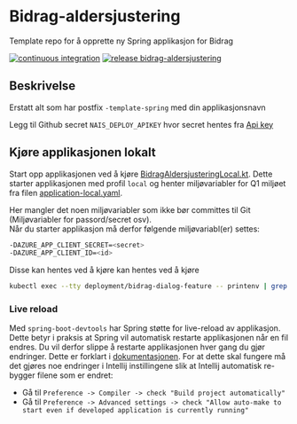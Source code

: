 # Bidrag-aldersjustering
Template repo for å opprette ny Spring applikasjon for Bidrag

[![continuous integration](https://github.com/navikt/bidrag-aldersjustering/actions/workflows/pr.yaml/badge.svg)](https://github.com/navikt/bidrag-aldersjustering/actions/workflows/ci.yaml)
[![release bidrag-aldersjustering](https://github.com/navikt/bidrag-aldersjustering/actions/workflows/release.yaml/badge.svg)](https://github.com/navikt/bidrag-aldersjustering/actions/workflows/release.yaml)

## Beskrivelse

Erstatt alt som har postfix `-template-spring` med din applikasjonsnavn

Legg til Github secret `NAIS_DEPLOY_APIKEY` hvor secret hentes fra [Api key](https://deploy.nais.io/apikeys)

## Kjøre applikasjonen lokalt

Start opp applikasjonen ved å kjøre [BidragAldersjusteringLocal.kt](src/test/kotlin/no/nav/bidrag/aldersjustering/BidragAldersjusteringLocal.kt).
Dette starter applikasjonen med profil `local` og henter miljøvariabler for Q1 miljøet fra filen [application-local.yaml](src/test/resources/application-local.yaml).

Her mangler det noen miljøvariabler som ikke bør committes til Git (Miljøvariabler for passord/secret osv).<br/>
Når du starter applikasjon må derfor følgende miljøvariabl(er) settes:
```bash
-DAZURE_APP_CLIENT_SECRET=<secret>
-DAZURE_APP_CLIENT_ID=<id>
```
Disse kan hentes ved å kjøre kan hentes ved å kjøre 
```bash
kubectl exec --tty deployment/bidrag-dialog-feature -- printenv | grep -e AZURE_APP_CLIENT_ID -e AZURE_APP_CLIENT_SECRET
```

### Live reload
Med `spring-boot-devtools` har Spring støtte for live-reload av applikasjon. Dette betyr i praksis at Spring vil automatisk restarte applikasjonen når en fil endres. Du vil derfor slippe å restarte applikasjonen hver gang du gjør endringer. Dette er forklart i [dokumentasjonen](https://docs.spring.io/spring-boot/docs/1.5.16.RELEASE/reference/html/using-boot-devtools.html#using-boot-devtools-restart).
For at dette skal fungere må det gjøres noe endringer i Intellij instillingene slik at Intellij automatisk re-bygger filene som er endret:

* Gå til `Preference -> Compiler -> check "Build project automatically"`
* Gå til `Preference -> Advanced settings -> check "Allow auto-make to start even if developed application is currently running"`